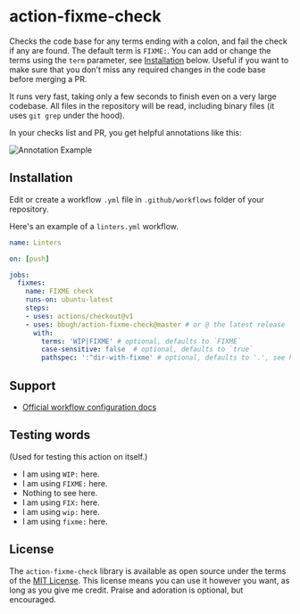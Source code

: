 # action-fixme-check

Checks the code base for any terms ending with a colon, and fail the check if
any are found. The default term is `FIXME:`. You can add or change the terms
using the `term` parameter, see [Installation](#Installation) below.
Useful if you want to make sure that you don't miss any required changes in the
code base before merging a PR.

It runs very fast, taking only a few seconds to finish even on a very large
codebase. All files in the repository will be read, including binary files (it
uses `git grep` under the hood).

In your checks list and PR, you get helpful annotations like this:

![Annotation Example](fixme-annotation-example.png)

## Installation

Edit or create a workflow `.yml` file in `.github/workflows` folder of your repository.

Here's an example of a `linters.yml` workflow.

```yml
name: Linters

on: [push]

jobs:
  fixmes:
    name: FIXME check
    runs-on: ubuntu-latest
    steps:
    - uses: actions/checkout@v1
    - uses: bbugh/action-fixme-check@master # or @ the latest release
      with:
      	terms: 'WIP|FIXME' # optional, defaults to `FIXME`
      	case-sensitive: false  # optional, defaults to `true`
        pathspec: ':^dir-with-fixme' # optional, defaults to '.', see https://git-scm.com/docs/gitglossary#def_pathspec
```

## Support

- [Official workflow configuration docs](https://help.github.com/en/actions/automating-your-workflow-with-github-actions/workflow-syntax-for-github-actions)

## Testing words

(Used for testing this action on itself.)

- I am using `WIP:` here.
- I am using `FIXME:` here.
- Nothing to see here.
- I am using `FIX:` here.
- I am using `wip:` here.
- I am using `fixme:` here.

## License

The `action-fixme-check` library is available as open source under the terms of
the [MIT License](http://opensource.org/licenses/MIT). This license means you
can use it however you want, as long as you give me credit. Praise and adoration
is optional, but encouraged.

